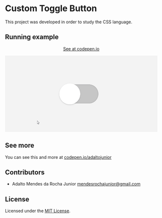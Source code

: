 # Custom Toggle Button
This project was developed in order to study the CSS language.

## Running example

<p align="center">
  <a href="https://codepen.io/adaltojunior/pen/jOWpXRm" target="_blank">See at codepen.io</a>
</p>

<p align="center">
  <img src="./example.gif" alt="Project Gif" />
</p>

## See more
You can see this and more at <a href="https://codepen.io/adaltojunior" target="_blank">codepen.io/adaltojunior</a>

## Contributors

- Adalto Mendes da Rocha Junior <mendesrochajunior@gmail.com>

## License

Licensed under the [MIT License](LICENSE).
